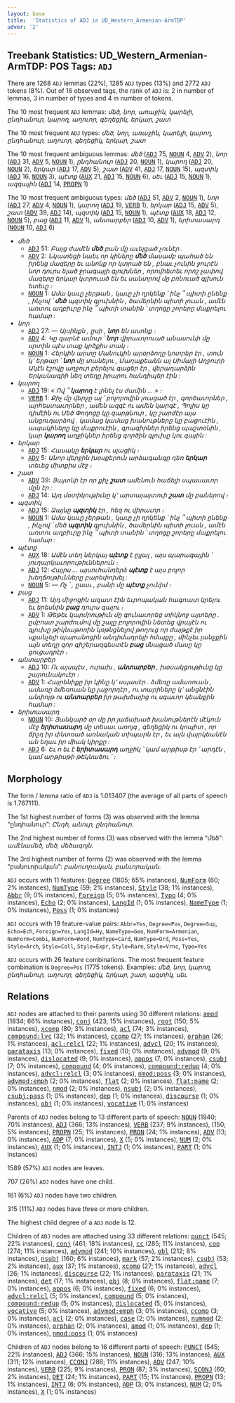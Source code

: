```yaml
---
layout: base
title:  'Statistics of ADJ in UD_Western_Armenian-ArmTDP'
udver: '2'
---
```


## Treebank Statistics: UD_Western_Armenian-ArmTDP: POS Tags: `ADJ`

There are 1268 `ADJ` lemmas (22%), 1285 `ADJ` types (13%) and 2772 `ADJ` tokens (8%).
Out of 16 observed tags, the rank of `ADJ` is: 2 in number of lemmas, 3 in number of types and 4 in number of tokens.

The 10 most frequent `ADJ` lemmas: <em>մեծ, նոր, առաջին, կարելի, ընդհանուր, կարող, աղուոր, գեղեցիկ, երկար, շատ</em>

The 10 most frequent `ADJ` types:  <em>մեծ, նոր, առաջին, կարելի, կարող, ընդհանուր, աղուոր, գեղեցիկ, երկար, շատ</em>

The 10 most frequent ambiguous lemmas: <em>մեծ</em> (<tt><a href="hyw_armtdp-pos-ADJ.html">ADJ</a></tt> 75, <tt><a href="hyw_armtdp-pos-NOUN.html">NOUN</a></tt> 4, <tt><a href="hyw_armtdp-pos-ADV.html">ADV</a></tt> 2), <em>նոր</em> (<tt><a href="hyw_armtdp-pos-ADJ.html">ADJ</a></tt> 31, <tt><a href="hyw_armtdp-pos-ADV.html">ADV</a></tt> 5, <tt><a href="hyw_armtdp-pos-NOUN.html">NOUN</a></tt> 1), <em>ընդհանուր</em> (<tt><a href="hyw_armtdp-pos-ADJ.html">ADJ</a></tt> 20, <tt><a href="hyw_armtdp-pos-NOUN.html">NOUN</a></tt> 1), <em>կարող</em> (<tt><a href="hyw_armtdp-pos-ADJ.html">ADJ</a></tt> 20, <tt><a href="hyw_armtdp-pos-NOUN.html">NOUN</a></tt> 2), <em>երկար</em> (<tt><a href="hyw_armtdp-pos-ADJ.html">ADJ</a></tt> 17, <tt><a href="hyw_armtdp-pos-ADV.html">ADV</a></tt> 5), <em>շատ</em> (<tt><a href="hyw_armtdp-pos-ADV.html">ADV</a></tt> 41, <tt><a href="hyw_armtdp-pos-ADJ.html">ADJ</a></tt> 17, <tt><a href="hyw_armtdp-pos-NOUN.html">NOUN</a></tt> 15), <em>պզտիկ</em> (<tt><a href="hyw_armtdp-pos-ADJ.html">ADJ</a></tt> 16, <tt><a href="hyw_armtdp-pos-NOUN.html">NOUN</a></tt> 3), <em>պէտք</em> (<tt><a href="hyw_armtdp-pos-AUX.html">AUX</a></tt> 21, <tt><a href="hyw_armtdp-pos-ADJ.html">ADJ</a></tt> 15, <tt><a href="hyw_armtdp-pos-NOUN.html">NOUN</a></tt> 6), <em>սեւ</em> (<tt><a href="hyw_armtdp-pos-ADJ.html">ADJ</a></tt> 15, <tt><a href="hyw_armtdp-pos-NOUN.html">NOUN</a></tt> 1), <em>ազգային</em> (<tt><a href="hyw_armtdp-pos-ADJ.html">ADJ</a></tt> 14, <tt><a href="hyw_armtdp-pos-PROPN.html">PROPN</a></tt> 1)

The 10 most frequent ambiguous types:  <em>մեծ</em> (<tt><a href="hyw_armtdp-pos-ADJ.html">ADJ</a></tt> 51, <tt><a href="hyw_armtdp-pos-ADV.html">ADV</a></tt> 2, <tt><a href="hyw_armtdp-pos-NOUN.html">NOUN</a></tt> 1), <em>նոր</em> (<tt><a href="hyw_armtdp-pos-ADJ.html">ADJ</a></tt> 27, <tt><a href="hyw_armtdp-pos-ADV.html">ADV</a></tt> 4, <tt><a href="hyw_armtdp-pos-NOUN.html">NOUN</a></tt> 1), <em>կարող</em> (<tt><a href="hyw_armtdp-pos-ADJ.html">ADJ</a></tt> 19, <tt><a href="hyw_armtdp-pos-VERB.html">VERB</a></tt> 1), <em>երկար</em> (<tt><a href="hyw_armtdp-pos-ADJ.html">ADJ</a></tt> 15, <tt><a href="hyw_armtdp-pos-ADV.html">ADV</a></tt> 5), <em>շատ</em> (<tt><a href="hyw_armtdp-pos-ADV.html">ADV</a></tt> 39, <tt><a href="hyw_armtdp-pos-ADJ.html">ADJ</a></tt> 14), <em>պզտիկ</em> (<tt><a href="hyw_armtdp-pos-ADJ.html">ADJ</a></tt> 15, <tt><a href="hyw_armtdp-pos-NOUN.html">NOUN</a></tt> 1), <em>պէտք</em> (<tt><a href="hyw_armtdp-pos-AUX.html">AUX</a></tt> 18, <tt><a href="hyw_armtdp-pos-ADJ.html">ADJ</a></tt> 12, <tt><a href="hyw_armtdp-pos-NOUN.html">NOUN</a></tt> 5), <em>բաց</em> (<tt><a href="hyw_armtdp-pos-ADJ.html">ADJ</a></tt> 11, <tt><a href="hyw_armtdp-pos-ADV.html">ADV</a></tt> 1), <em>անտարբեր</em> (<tt><a href="hyw_armtdp-pos-ADJ.html">ADJ</a></tt> 10, <tt><a href="hyw_armtdp-pos-ADV.html">ADV</a></tt> 1), <em>երիտասարդ</em> (<tt><a href="hyw_armtdp-pos-NOUN.html">NOUN</a></tt> 10, <tt><a href="hyw_armtdp-pos-ADJ.html">ADJ</a></tt> 6)


* <em>մեծ</em>
  * <tt><a href="hyw_armtdp-pos-ADJ.html">ADJ</a></tt> 51: <em>Բայց ժամէն <b>մեծ</b> բան մը աւելցած չունէր .</em>
  * <tt><a href="hyw_armtdp-pos-ADV.html">ADV</a></tt> 2: <em>Նկատեցի նաեւ որ կիները <b>մեծ</b> մասամբ պահած են իրենց մազերը եւ անոնք որ կտրած են , բնաւ չունին ջուրէն նոր դուրս ելած ջրագայլի գլուխներ , որովհետեւ որոշ չափով մազերը երկար կտրուած են եւ սանտրով մը բռնուած գլխուն ետեւը ։</em>
  * <tt><a href="hyw_armtdp-pos-NOUN.html">NOUN</a></tt> 1: <em>Ամա կաւը չերթան , կաւը չի ղրկենք ՝ ինչ ՞ պիտի ընենք , ինչով ՛ <b>մեծ</b> պզտիկ գլուխնին , ծամերնին պիտի լուան , ամէն առտու աղբիւրը ինչ ՞ պիտի տանին ՝ տղոցը շորերը մաքրելու համար :</em>
* <em>նոր</em>
  * <tt><a href="hyw_armtdp-pos-ADJ.html">ADJ</a></tt> 27: <em>— Այսինքն , ըսի , <b>նոր</b> են ասոնք ։</em>
  * <tt><a href="hyw_armtdp-pos-ADV.html">ADV</a></tt> 4: <em>Կը զարնէ ամուր ՝ <b>նոր</b> վիրաւորուած անասունի մը սրտին պէս տաք կրծքիս տակ ։</em>
  * <tt><a href="hyw_armtdp-pos-NOUN.html">NOUN</a></tt> 1: <em>Հերկին արտը Մանուկին արօրձողը կոտրեր էր , տուն կ՚ երթար ՝ <b>նոր</b> մը տանելու , Մաղաքեանն ալ Սիմայի Աղջուրի Ակէն էշովը աղջուր բերելու գացեր էր , վերադարձին Երկանագիի նեղ տեղը իրարու հանդիպեր էին :</em>
* <em>կարող</em>
  * <tt><a href="hyw_armtdp-pos-ADJ.html">ADJ</a></tt> 19: <em>« Ով ՞ <b>կարող</b> է լինել էս ժամին ... » ։</em>
  * <tt><a href="hyw_armtdp-pos-VERB.html">VERB</a></tt> 1: <em>Քիչ մը վերջը ալ ՛ բոլորովին լուսցած էր , գործաւորներ , արհեստաւորներ , ամեն ազգէ ու ամեն կարգէ , Պոլիս կը դիմէին ու Մեծ Փողոցը կը զարթնուր , կը շարժէր այս անցուդարձով . կամաց կամաց խանութները կը բացուէին , ապակիները կը մաքրուէին , գրագիրներ իրենց պաշտօնին , կար <b>կարող</b> աղջիկներ իրենց գործին գլուխը կու գային :</em>
* <em>երկար</em>
  * <tt><a href="hyw_armtdp-pos-ADJ.html">ADJ</a></tt> 15: <em>Հասակը <b>երկար</b> ու սլացիկ ։</em>
  * <tt><a href="hyw_armtdp-pos-ADV.html">ADV</a></tt> 5: <em>Անոր վերջին խօսքերուն արձագանգը դեռ <b>երկար</b> տեւեց միտքիս մէջ ։</em>
* <em>շատ</em>
  * <tt><a href="hyw_armtdp-pos-ADV.html">ADV</a></tt> 39: <em>Յայտնի էր որ քիչ <b>շատ</b> ամենուն հաճելի սպասաւոր մըն էր :</em>
  * <tt><a href="hyw_armtdp-pos-ADJ.html">ADJ</a></tt> 14: <em>Այդ մօտիկութիւնը կ՚ արտայայտուի <b>շատ</b> մը բաներով ։</em>
* <em>պզտիկ</em>
  * <tt><a href="hyw_armtdp-pos-ADJ.html">ADJ</a></tt> 15: <em>Ձայնը <b>պզտիկ</b> էր , հեզ ու վիրաւոր ։</em>
  * <tt><a href="hyw_armtdp-pos-NOUN.html">NOUN</a></tt> 1: <em>Ամա կաւը չերթան , կաւը չի ղրկենք ՝ ինչ ՞ պիտի ընենք , ինչով ՛ մեծ <b>պզտիկ</b> գլուխնին , ծամերնին պիտի լուան , ամէն առտու աղբիւրը ինչ ՞ պիտի տանին ՝ տղոցը շորերը մաքրելու համար :</em>
* <em>պէտք</em>
  * <tt><a href="hyw_armtdp-pos-AUX.html">AUX</a></tt> 18: <em>Ամէն տեղ ներկայ <b>պէտք</b> է ըլլալ , այս պարագային ՝ յուղարկաւորութիւններուն ։</em>
  * <tt><a href="hyw_armtdp-pos-ADJ.html">ADJ</a></tt> 12: <em>Հայրս … այսուհանդերձ <b>պէտք</b> է այս բոլոր խեղճութիւնները բարեփոխել :</em>
  * <tt><a href="hyw_armtdp-pos-NOUN.html">NOUN</a></tt> 5: <em>— Ոչ ՛ , ըսաւ , բանի մը <b>պէտք</b> չունիմ ։</em>
* <em>բաց</em>
  * <tt><a href="hyw_armtdp-pos-ADJ.html">ADJ</a></tt> 11: <em>Այդ միջոցին ազատ էին եւրոպական հագուստ կրելու եւ երեսնին <b>բաց</b> դուրս գալու ։</em>
  * <tt><a href="hyw_armtdp-pos-ADV.html">ADV</a></tt> 1: <em>Թեթեւ կարմրութիւն մը գունաւորեց տիկնոջ այտերը . ըմբոստ շարժումով մը շալը բոլորովին նետեց վրայէն ու գլուխը թիկնաթոռին կռթնցնելով թողուց որ ժայթքէ իր սքանչելի պարանոցին անդիմադրելի հմայքը , մինչեւ լանջքին այն տեղը զոր գիշերազգեստէն <b>բաց</b> մնացած մասը կը ցուցադրէր ։</em>
* <em>անտարբեր</em>
  * <tt><a href="hyw_armtdp-pos-ADJ.html">ADJ</a></tt> 10: <em>Ու այսպէս , ուրախ , <b>անտարբեր</b> , խօսակցութիւնը կը շարունակուէր ։</em>
  * <tt><a href="hyw_armtdp-pos-ADV.html">ADV</a></tt> 1: <em>Հայրենիքը իր կինը կ՚ սպասէր . ձմեռը ամառուան , ամառը ձմեռուան կը յաջորդէր , ու տարիները կ՚ անցնէին անփոյթ ու <b>անտարբեր</b> իր թախծալից ու սգաւոր կեանքին համար :</em>
* <em>երիտասարդ</em>
  * <tt><a href="hyw_armtdp-pos-NOUN.html">NOUN</a></tt> 10: <em>Յանկարծ օր մը իր յաճախած խանութներէն մէկուն մէջ <b>երիտասարդ</b> մը տեսաւ առոյգ , գեղեցիկ ու կոպիտ , որ ճիշդ իր փնտռած առնական տիպարն էր , եւ այն վայրկեանէն ան եղաւ իր միակ կիրքը :</em>
  * <tt><a href="hyw_armtdp-pos-ADJ.html">ADJ</a></tt> 6: <em>Եւ ո եւ է <b>երիտասարդ</b> աղջիկ ՝ կամ արթիսթ էր ՛ արդէն , կամ արթիսթի թեկնածու ՛ ։</em>

## Morphology

The form / lemma ratio of `ADJ` is 1.013407 (the average of all parts of speech is 1.767111).

The 1st highest number of forms (3) was observed with the lemma “ընդհանուր”: <em>Ընդհ, անուր, ընդհանուր</em>.

The 2nd highest number of forms (3) was observed with the lemma “մեծ”: <em>ամէնամեծ, մեծ, մեծագոյն</em>.

The 3rd highest number of forms (2) was observed with the lemma “բանուորական”: <em>բանուորական, բանւորական</em>.

`ADJ` occurs with 11 features: <tt><a href="hyw_armtdp-feat-Degree.html">Degree</a></tt> (1805; 65% instances), <tt><a href="hyw_armtdp-feat-NumForm.html">NumForm</a></tt> (60; 2% instances), <tt><a href="hyw_armtdp-feat-NumType.html">NumType</a></tt> (59; 2% instances), <tt><a href="hyw_armtdp-feat-Style.html">Style</a></tt> (38; 1% instances), <tt><a href="hyw_armtdp-feat-Abbr.html">Abbr</a></tt> (9; 0% instances), <tt><a href="hyw_armtdp-feat-Foreign.html">Foreign</a></tt> (5; 0% instances), <tt><a href="hyw_armtdp-feat-Typo.html">Typo</a></tt> (4; 0% instances), <tt><a href="hyw_armtdp-feat-Echo.html">Echo</a></tt> (2; 0% instances), <tt><a href="hyw_armtdp-feat-LangId.html">LangId</a></tt> (1; 0% instances), <tt><a href="hyw_armtdp-feat-NameType.html">NameType</a></tt> (1; 0% instances), <tt><a href="hyw_armtdp-feat-Poss.html">Poss</a></tt> (1; 0% instances)

`ADJ` occurs with 19 feature-value pairs: `Abbr=Yes`, `Degree=Pos`, `Degree=Sup`, `Echo=Ech`, `Foreign=Yes`, `LangId=Hy`, `NameType=Geo`, `NumForm=Armenian`, `NumForm=Combi`, `NumForm=Word`, `NumType=Card`, `NumType=Ord`, `Poss=Yes`, `Style=Arch`, `Style=Coll`, `Style=Expr`, `Style=Rare`, `Style=Vrnc`, `Typo=Yes`

`ADJ` occurs with 26 feature combinations.
The most frequent feature combination is `Degree=Pos` (1775 tokens).
Examples: <em>մեծ, նոր, կարող, ընդհանուր, աղուոր, գեղեցիկ, երկար, շատ, պզտիկ, սեւ</em>


## Relations

`ADJ` nodes are attached to their parents using 30 different relations: <tt><a href="hyw_armtdp-dep-amod.html">amod</a></tt> (1834; 66% instances), <tt><a href="hyw_armtdp-dep-conj.html">conj</a></tt> (423; 15% instances), <tt><a href="hyw_armtdp-dep-root.html">root</a></tt> (150; 5% instances), <tt><a href="hyw_armtdp-dep-xcomp.html">xcomp</a></tt> (80; 3% instances), <tt><a href="hyw_armtdp-dep-acl.html">acl</a></tt> (74; 3% instances), <tt><a href="hyw_armtdp-dep-compound-lvc.html">compound:lvc</a></tt> (32; 1% instances), <tt><a href="hyw_armtdp-dep-ccomp.html">ccomp</a></tt> (27; 1% instances), <tt><a href="hyw_armtdp-dep-orphan.html">orphan</a></tt> (26; 1% instances), <tt><a href="hyw_armtdp-dep-acl-relcl.html">acl:relcl</a></tt> (22; 1% instances), <tt><a href="hyw_armtdp-dep-advcl.html">advcl</a></tt> (20; 1% instances), <tt><a href="hyw_armtdp-dep-parataxis.html">parataxis</a></tt> (13; 0% instances), <tt><a href="hyw_armtdp-dep-fixed.html">fixed</a></tt> (10; 0% instances), <tt><a href="hyw_armtdp-dep-advmod.html">advmod</a></tt> (9; 0% instances), <tt><a href="hyw_armtdp-dep-dislocated.html">dislocated</a></tt> (9; 0% instances), <tt><a href="hyw_armtdp-dep-appos.html">appos</a></tt> (7; 0% instances), <tt><a href="hyw_armtdp-dep-csubj.html">csubj</a></tt> (7; 0% instances), <tt><a href="hyw_armtdp-dep-compound.html">compound</a></tt> (4; 0% instances), <tt><a href="hyw_armtdp-dep-compound-redup.html">compound:redup</a></tt> (4; 0% instances), <tt><a href="hyw_armtdp-dep-advcl-relcl.html">advcl:relcl</a></tt> (3; 0% instances), <tt><a href="hyw_armtdp-dep-nmod-poss.html">nmod:poss</a></tt> (3; 0% instances), <tt><a href="hyw_armtdp-dep-advmod-emph.html">advmod:emph</a></tt> (2; 0% instances), <tt><a href="hyw_armtdp-dep-flat.html">flat</a></tt> (2; 0% instances), <tt><a href="hyw_armtdp-dep-flat-name.html">flat:name</a></tt> (2; 0% instances), <tt><a href="hyw_armtdp-dep-nmod.html">nmod</a></tt> (2; 0% instances), <tt><a href="hyw_armtdp-dep-nsubj.html">nsubj</a></tt> (2; 0% instances), <tt><a href="hyw_armtdp-dep-csubj-pass.html">csubj:pass</a></tt> (1; 0% instances), <tt><a href="hyw_armtdp-dep-dep.html">dep</a></tt> (1; 0% instances), <tt><a href="hyw_armtdp-dep-discourse.html">discourse</a></tt> (1; 0% instances), <tt><a href="hyw_armtdp-dep-obj.html">obj</a></tt> (1; 0% instances), <tt><a href="hyw_armtdp-dep-vocative.html">vocative</a></tt> (1; 0% instances)

Parents of `ADJ` nodes belong to 13 different parts of speech: <tt><a href="hyw_armtdp-pos-NOUN.html">NOUN</a></tt> (1940; 70% instances), <tt><a href="hyw_armtdp-pos-ADJ.html">ADJ</a></tt> (366; 13% instances), <tt><a href="hyw_armtdp-pos-VERB.html">VERB</a></tt> (237; 9% instances),  (150; 5% instances), <tt><a href="hyw_armtdp-pos-PROPN.html">PROPN</a></tt> (25; 1% instances), <tt><a href="hyw_armtdp-pos-PRON.html">PRON</a></tt> (24; 1% instances), <tt><a href="hyw_armtdp-pos-ADV.html">ADV</a></tt> (13; 0% instances), <tt><a href="hyw_armtdp-pos-ADP.html">ADP</a></tt> (7; 0% instances), <tt><a href="hyw_armtdp-pos-X.html">X</a></tt> (5; 0% instances), <tt><a href="hyw_armtdp-pos-NUM.html">NUM</a></tt> (2; 0% instances), <tt><a href="hyw_armtdp-pos-AUX.html">AUX</a></tt> (1; 0% instances), <tt><a href="hyw_armtdp-pos-INTJ.html">INTJ</a></tt> (1; 0% instances), <tt><a href="hyw_armtdp-pos-PART.html">PART</a></tt> (1; 0% instances)

1589 (57%) `ADJ` nodes are leaves.

707 (26%) `ADJ` nodes have one child.

161 (6%) `ADJ` nodes have two children.

315 (11%) `ADJ` nodes have three or more children.

The highest child degree of a `ADJ` node is 12.

Children of `ADJ` nodes are attached using 33 different relations: <tt><a href="hyw_armtdp-dep-punct.html">punct</a></tt> (545; 22% instances), <tt><a href="hyw_armtdp-dep-conj.html">conj</a></tt> (461; 18% instances), <tt><a href="hyw_armtdp-dep-cc.html">cc</a></tt> (285; 11% instances), <tt><a href="hyw_armtdp-dep-cop.html">cop</a></tt> (274; 11% instances), <tt><a href="hyw_armtdp-dep-advmod.html">advmod</a></tt> (241; 10% instances), <tt><a href="hyw_armtdp-dep-obl.html">obl</a></tt> (212; 8% instances), <tt><a href="hyw_armtdp-dep-nsubj.html">nsubj</a></tt> (160; 6% instances), <tt><a href="hyw_armtdp-dep-mark.html">mark</a></tt> (57; 2% instances), <tt><a href="hyw_armtdp-dep-csubj.html">csubj</a></tt> (53; 2% instances), <tt><a href="hyw_armtdp-dep-aux.html">aux</a></tt> (37; 1% instances), <tt><a href="hyw_armtdp-dep-xcomp.html">xcomp</a></tt> (27; 1% instances), <tt><a href="hyw_armtdp-dep-advcl.html">advcl</a></tt> (26; 1% instances), <tt><a href="hyw_armtdp-dep-discourse.html">discourse</a></tt> (22; 1% instances), <tt><a href="hyw_armtdp-dep-parataxis.html">parataxis</a></tt> (21; 1% instances), <tt><a href="hyw_armtdp-dep-det.html">det</a></tt> (17; 1% instances), <tt><a href="hyw_armtdp-dep-obj.html">obj</a></tt> (8; 0% instances), <tt><a href="hyw_armtdp-dep-flat-name.html">flat:name</a></tt> (7; 0% instances), <tt><a href="hyw_armtdp-dep-appos.html">appos</a></tt> (6; 0% instances), <tt><a href="hyw_armtdp-dep-fixed.html">fixed</a></tt> (6; 0% instances), <tt><a href="hyw_armtdp-dep-advcl-relcl.html">advcl:relcl</a></tt> (5; 0% instances), <tt><a href="hyw_armtdp-dep-compound.html">compound</a></tt> (5; 0% instances), <tt><a href="hyw_armtdp-dep-compound-redup.html">compound:redup</a></tt> (5; 0% instances), <tt><a href="hyw_armtdp-dep-dislocated.html">dislocated</a></tt> (5; 0% instances), <tt><a href="hyw_armtdp-dep-vocative.html">vocative</a></tt> (5; 0% instances), <tt><a href="hyw_armtdp-dep-advmod-emph.html">advmod:emph</a></tt> (3; 0% instances), <tt><a href="hyw_armtdp-dep-ccomp.html">ccomp</a></tt> (3; 0% instances), <tt><a href="hyw_armtdp-dep-acl.html">acl</a></tt> (2; 0% instances), <tt><a href="hyw_armtdp-dep-case.html">case</a></tt> (2; 0% instances), <tt><a href="hyw_armtdp-dep-nummod.html">nummod</a></tt> (2; 0% instances), <tt><a href="hyw_armtdp-dep-orphan.html">orphan</a></tt> (2; 0% instances), <tt><a href="hyw_armtdp-dep-amod.html">amod</a></tt> (1; 0% instances), <tt><a href="hyw_armtdp-dep-dep.html">dep</a></tt> (1; 0% instances), <tt><a href="hyw_armtdp-dep-nmod-poss.html">nmod:poss</a></tt> (1; 0% instances)

Children of `ADJ` nodes belong to 16 different parts of speech: <tt><a href="hyw_armtdp-pos-PUNCT.html">PUNCT</a></tt> (545; 22% instances), <tt><a href="hyw_armtdp-pos-ADJ.html">ADJ</a></tt> (366; 15% instances), <tt><a href="hyw_armtdp-pos-NOUN.html">NOUN</a></tt> (316; 13% instances), <tt><a href="hyw_armtdp-pos-AUX.html">AUX</a></tt> (311; 12% instances), <tt><a href="hyw_armtdp-pos-CCONJ.html">CCONJ</a></tt> (286; 11% instances), <tt><a href="hyw_armtdp-pos-ADV.html">ADV</a></tt> (247; 10% instances), <tt><a href="hyw_armtdp-pos-VERB.html">VERB</a></tt> (225; 9% instances), <tt><a href="hyw_armtdp-pos-PRON.html">PRON</a></tt> (87; 3% instances), <tt><a href="hyw_armtdp-pos-SCONJ.html">SCONJ</a></tt> (60; 2% instances), <tt><a href="hyw_armtdp-pos-DET.html">DET</a></tt> (24; 1% instances), <tt><a href="hyw_armtdp-pos-PART.html">PART</a></tt> (15; 1% instances), <tt><a href="hyw_armtdp-pos-PROPN.html">PROPN</a></tt> (13; 1% instances), <tt><a href="hyw_armtdp-pos-INTJ.html">INTJ</a></tt> (6; 0% instances), <tt><a href="hyw_armtdp-pos-ADP.html">ADP</a></tt> (3; 0% instances), <tt><a href="hyw_armtdp-pos-NUM.html">NUM</a></tt> (2; 0% instances), <tt><a href="hyw_armtdp-pos-X.html">X</a></tt> (1; 0% instances)

